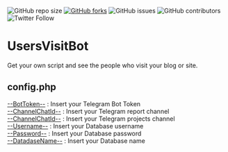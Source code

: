 ![GitHub repo size](https://img.shields.io/github/repo-size/ZarchiMohammad/UsersVisitBot)
[![GitHub forks](https://img.shields.io/github/forks/ZarchiMohammad/UsersVisitBot.svg)](https://github.com/ZarchiMohammad/UsersVisitBot)
![GitHub issues](https://img.shields.io/github/issues/ZarchiMohammad/UsersVisitBot)
![GitHub contributors](https://img.shields.io/github/contributors/ZarchiMohammad/UsersVisitBot)
![Twitter Follow](https://img.shields.io/twitter/follow/ZarchiMohammad?style=social)

# UsersVisitBot
Get your own script and see the people who visit your blog or site.


## config.php
[--BotToken--](https://github.com/ZarchiMohammad/UsersVisitBot/blob/main/BotCodes/config.php#L6) : Insert your Telegram Bot Token<br>
[--ChannelChatId--](https://github.com/ZarchiMohammad/UsersVisitBot/blob/main/BotCodes/config.php#L9) : Insert your Telegram report channel<br>
[--ChannelChatId--](https://github.com/ZarchiMohammad/UsersVisitBot/blob/main/BotCodes/config.php#L10) : Insert your Telegram projects channel<br>
[--Username--](https://github.com/ZarchiMohammad/UsersVisitBot/blob/main/BotCodes/config.php#L16) : Insert your Database username<br>
[--Password--](https://github.com/ZarchiMohammad/UsersVisitBot/blob/main/BotCodes/config.php#L17) : Insert your Database password<br>
[--DatadaseName--](https://github.com/ZarchiMohammad/UsersVisitBot/blob/main/BotCodes/config.php#L18) : Insert your Database name<br>

